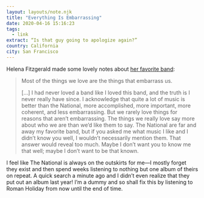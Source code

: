 ```yaml
---
layout: layouts/note.njk
title: "Everything Is Embarrassing"
date: 2020-04-16 15:16:23
tags:
  - link
extract: “Is that guy going to apologize again?”
country: California
city: San Francisco
---
```


Helena Fitzgerald made some lovely notes about [her favorite band](https://getpocket.com/explore/item/everything-is-embarrassing-on-loving-the-national):

> Most of the things we love are the things that embarrass us.
>
> [...] I had never loved a band like I loved this band, and the truth is I never really have since. I acknowledge that quite a lot of music is better than the National, more accomplished, more important, more coherent, and less embarrassing. But we rarely love things for reasons that aren’t embarrassing. The things we really love say more about who we are than we’d like them to say. The National are far and away my favorite band, but if you asked me what music I like and I didn’t know you well, I wouldn’t necessarily mention them. That answer would reveal too much. Maybe I don’t want you to know me that well; maybe I don’t want to be that known.

I feel like The National is always on the outskirts for me—I mostly forget they exist and then spend weeks listening to nothing but one album of theirs on repeat. A quick search a minute ago and I didn’t even realize that they put out an album last year! I’m a dummy and so shall fix this by listening to Roman Holiday from now until the end of time.
